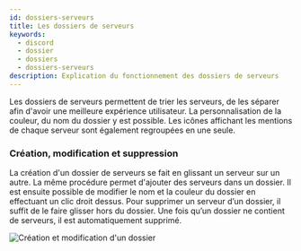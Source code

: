```yaml
---
id: dossiers-serveurs
title: Les dossiers de serveurs
keywords:
  - discord
  - dossier
  - dossiers
  - dossiers-serveurs
description: Explication du fonctionnement des dossiers de serveurs
---
```


Les dossiers de serveurs permettent de trier les serveurs, de les séparer afin d'avoir une meilleure expérience utilisateur. La personnalisation de la couleur, du nom du dossier y est possible. Les icônes affichant les mentions de chaque serveur sont également regroupées en une seule.

### Création, modification et suppression
La création d'un dossier de serveurs se fait en glissant un serveur sur un autre. La même procédure permet d'ajouter des serveurs dans un dossier. Il est ensuite possible de modifier le nom et la couleur du dossier en effectuant un clic droit dessus. Pour supprimer un serveur d’un dossier, il suffit de le faire glisser hors du dossier. Une fois qu’un dossier ne contient de serveurs, il est automatiquement supprimé.

![Création et modification d'un dossier](https://i.discord.fr/pC9.gif)
